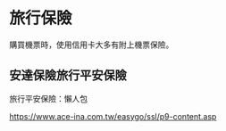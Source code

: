 # 旅行保險

購買機票時，使用信用卡大多有附上機票保險。

## 安達保險旅行平安保險

旅行平安保險：懶人包

<https://www.ace-ina.com.tw/easygo/ssl/p9-content.asp>

